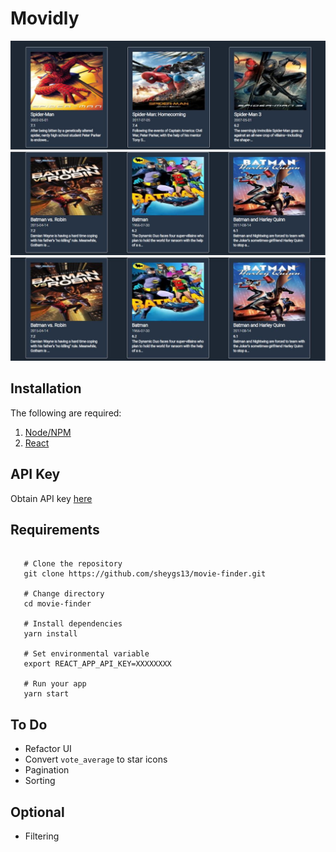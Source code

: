# Movidly

![imageOne](__screenshot__/screenshot-1.JPG)
![imageTwo](__screenshot__/screenshot-2.JPG)
![imageFour](__screenshot__/screenshot-3.JPG)

## Installation

The following are required:

1. [Node/NPM](https://nodejs.org/en/download/)
2. [React](https://reactjs.org/docs/create-a-new-react-app.html)

## API Key

Obtain API key [here](https://developers.themoviedb.org/3/getting-started)

## Requirements

```shell

   # Clone the repository
   git clone https://github.com/sheygs13/movie-finder.git

   # Change directory
   cd movie-finder

   # Install dependencies
   yarn install

   # Set environmental variable
   export REACT_APP_API_KEY=XXXXXXXX

   # Run your app
   yarn start

```

## To Do

- Refactor UI
- Convert `vote_average` to star icons
- Pagination
- Sorting

## Optional

- Filtering
